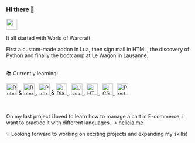 ### Hi there 👋

 <img src="https://bnetcmsus-a.akamaihd.net/cms/template_resource/fh/FHSCSCG9CXOC1462229977849.png" height= "30px">
 
<span> It all started with World of Warcraft </span>

First a custom-made addon in Lua, then sign mail in HTML, the discovery of Python and finally the bootcamp at Le Wagon in Lausanne.
<br>
<br>

📚 Currently learning:

<a href="https://www.ruby-lang.org/">
  <img src="https://upload.wikimedia.org/wikipedia/commons/thumb/7/73/Ruby_logo.svg/480px-Ruby_logo.svg.png" alt="Ruby logo" height= "30px"></a> & <a href="https://rubyonrails.org/">
  <img src="https://upload.wikimedia.org/wikipedia/commons/thumb/1/16/Ruby_on_Rails-logo.png/320px-Ruby_on_Rails-logo.png" alt="Ruby on Rails logo" height= "30px">
</a>, <a href="https://www.python.org/">
  <img src="https://www.python.org/static/community_logos/python-logo.png" alt="Python logo" height= "30px">
</a> & <a href="https://www.djangoproject.com/">
  <img src="https://www.djangoproject.com/m/img/logos/django-logo-positive.png" alt="Django logo" height= "30px">
</a>, <a href="https://developer.mozilla.org/en-US/docs/Web/JavaScript">
  <img src="https://upload.wikimedia.org/wikipedia/commons/thumb/6/6a/JavaScript-logo.png/480px-JavaScript-logo.png" alt="JavaScript logo" height= "30px">
</a>, <a href="https://developer.mozilla.org/en-US/docs/Web/HTML">
<img src="https://upload.wikimedia.org/wikipedia/commons/thumb/6/61/HTML5_logo_and_wordmark.svg/1280px-HTML5_logo_and_wordmark.svg.png" alt="HTML5 logo" height= "30px">
</a>, <a href="https://developer.mozilla.org/en-US/docs/Web/CSS">
  <img src="https://upload.wikimedia.org/wikipedia/commons/thumb/d/d5/CSS3_logo_and_wordmark.svg/800px-CSS3_logo_and_wordmark.svg.png" alt="CSS3 logo" height= "30px">
</a>,  <a href="https://www.postgresql.org/">
  <img src="https://www.postgresql.org/media/img/about/press/elephant.png" alt="PostgreSQL logo" height= "30px">
</a>


<br>
<br>
<br>

On my last project i loved to learn how to manage a cart in E-commerce, i want to practice it with different languages. 
-> [helicia.me ](https://www.helicia.me/)

💡 Looking forward to working on exciting projects and expanding my skills!
<!--
**SoniaBisinger/SoniaBisinger** is a ✨ _special_ ✨ repository because its `README.md` (this file) appears on your GitHub profile.

Here are some ideas to get you started:

- 🔭 I’m currently working on ...
- 🌱 I’m currently learning ...
- 👯 I’m looking to collaborate on ...
- 🤔 I’m looking for help with ...
- 💬 Ask me about ...
- 📫 How to reach me: ...
- 😄 Pronouns: ...
- ⚡ Fun fact: ...
-->

